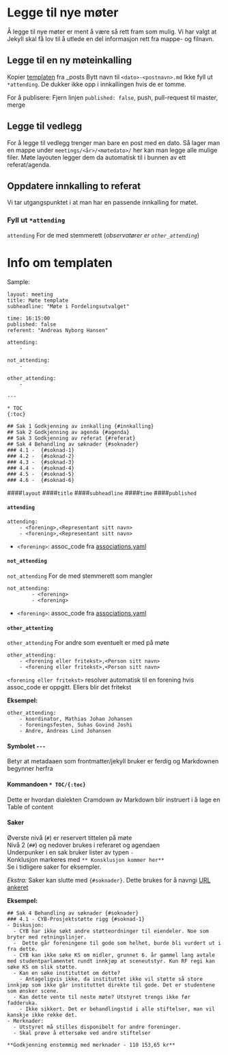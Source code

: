 # Legge til nye møter

Å legge til nye møter er ment å være så rett fram som mulig. Vi har valgt at Jekyll skal få lov til å utlede en del informasjon rett fra mappe- og filnavn.



## Legge til en ny møteinkalling

Kopier [templaten](../../_posts/2018-06-11-Template.md) fra _posts
Bytt navn til ```<dato>-<postnavn>.md```
Ikke fyll ut ```*attending```. De dukker ikke opp i innkallingen hvis de er tomme.


For å publisere:
Fjern linjen ```published: false```, push, pull-request til master, merge
## Legge til vedlegg

For å legge til vedlegg trenger man bare en post med en dato. 
Så lager man en mappe under ```meetings/<år>/<møtedato>/``` her kan man legge alle mulige filer. 
Møte layouten legger dem da automatisk til i bunnen av ett referat/agenda.


## Oppdatere innkalling to referat

Vi tar utgangspunktet i at man har en passende innkalling for møtet.

### Fyll ut ```*attending```

```attending``` For de med stemmerett (*observatører er ```other_attending```*)

    
# Info om templaten
Sample:
```
layout: meeting
title: Møte template
subheadline: "Møte i Fordelingsutvalget"

time: 16:15:00
published: false
referent: "Andreas Nyborg Hansen"

attending:
    - 

not_attending:
    -

other_attending:
    -

---

* TOC
{:toc}

## Sak 1 Godkjenning av innkalling {#innkalling}
## Sak 2 Godkjenning av agenda {#agenda}
## Sak 3 Godkjenning av referat {#referat}
## Sak 4 Behandling av søknader {#soknader}
### 4.1 -  {#soknad-1}
### 4.2 -  {#soknad-2}
### 4.3 -  {#soknad-3}
### 4.4 -  {#soknad-4}
### 4.5 -  {#soknad-5}
### 4.6 -  {#soknad-6}
```

####```layout```
####```title```
####```subheadline```
####```time```
####```published```


#### ```attending```
```
attending:
    - <forening>,<Representant sitt navn>
    - <forening>,<Representant sitt navn>
```

* ```<forening>```: assoc_code fra [associations.yaml](../_data/associations.yaml)  
    

#### ```not_attending```

```not_attending``` For de med stemmerett som mangler

```
not_attending:
        - <forening>
        - <forening>
``` 
* ```<forening>```: assoc_code fra [associations.yaml](../_data/associations.yaml)  


#### ```other_attenting```
```other_attending``` For andre som eventuelt er med på møte

```
other_attending:
    - <forening eller fritekst>,<Person sitt navn>
    - <forening eller fritekst>,<Person sitt navn>
```

```<forening eller fritekst>``` resolver automatisk til en forening hvis assoc_code er oppgitt. Ellers blir det fritekst

**Eksempel:**
```
other_attending:
    - koordinator, Mathias Johan Johansen
    - foreningsfesten, Suhas Govind Joshi
    - Andre, Andreas Lind Johansen

```

#### Symbolet ```---```

Betyr at metadaaen som frontmatter/jekyll bruker er ferdig og Markdownen begynner herfra

#### Kommandoen ```* TOC/{:toc}```
Dette er hvordan dialekten Cramdown av Markdown blir instruert i å lage en Table of content


#### Saker

Øverste nivå (```#```) er reservert tittelen på møte  
Nivå 2 (```##```) og nedover brukes i referaret og agendaen  
Underpunker i en sak bruker lister av typen ```-```  
Konklusjon markeres med ```** Konsklusjon kommer her**```  
Se i tidligere saker for eksempler.  

*Ekstra:* Saker kan slutte med ```{#soknader}```. Dette brukes for å navngi [URL ankeret](https://html.com/anchors-links)

**Eksempel:**

```
## Sak 4 Behandling av søknader {#soknader}
### 4.1 - CYB-Prosjektstøtte rigg {#soknad-1}
- Diskusjon:
  - CYB har ikke søkt andre støtteordninger til eiendeler. Noe som bryter med retningslinjer.
  -  Dette går foreningene til gode som helhet, burde bli vurdert ut i fra dette.
  - CYB kan ikke søke KS om midler, grunnet 6. år gammel lang avtale med studentparlamentet rundt innkjøp at sceneutstyr. Kun RF regi kan søke KS om slik støtte.
  - Kan en søke instituttet om dette?
    - Antageligvis ikke, da instituttet ikke vil støtte så store innkjøp som ikke går instituttet direkte til gode. Det er studentene som ønsker scene.
  - Kan dette vente til neste møte? Utstyret trengs ikke før fadderuka.
    - Ikke sikkert. Det er behandlingstid i alle stiftelser, man vil kanskje ikke rekke det.
- Merknader:
  - Utstyret må stilles disponibelt for andre foreninger.
  - Skal prøve å ettersøke ved andre stiftelser

**Godkjenning enstemmig med merknader - 110 153,65 kr** 
```
